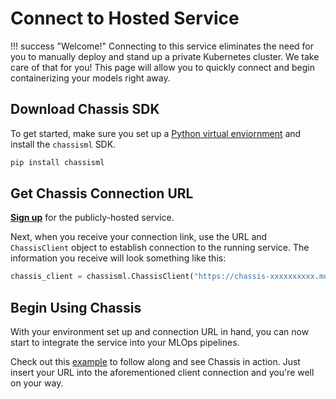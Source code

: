 # Connect to Hosted Service

!!! success "Welcome!"
     Connecting to this service eliminates the need for you to manually deploy and stand up a private Kubernetes cluster. We take care of that for you! This page will allow you to quickly connect and begin containerizing your models right away.  

## Download Chassis SDK

To get started, make sure you set up a [Python virtual enviornment](https://realpython.com/what-is-pip/#using-pip-in-a-python-virtual-environment) and install the `chassisml` SDK.

```bash
pip install chassisml
```

## Get Chassis Connection URL

**[Sign up](https://chassis.modzy.com)** for the publicly-hosted service.

Next, when you receive your connection link, use the URL and `ChassisClient` object to establish connection to the running service. The information you receive will look something like this:

```python
chassis_client = chassisml.ChassisClient("https://chassis-xxxxxxxxxx.modzy.com")
```

## Begin Using Chassis

With your environment set up and connection URL in hand, you can now start to integrate the service into your MLOps pipelines. 

Check out this [example](https://github.com/modzy/chassis/blob/feat/sdk-docs/chassisml-sdk/examples/sklearn/sklearn_svm_image_classification_public_hosted.ipynb) to follow along and see Chassis in action. Just insert your URL into the aforementioned client connection and you're well on your way. 
